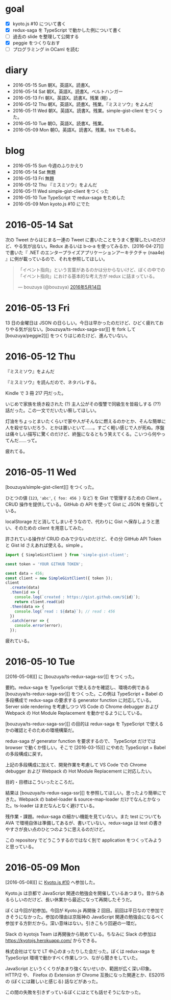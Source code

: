 # goal

- [x] kyoto.js #10 について書く
- [x] redux-saga を TypeScript で動かした例について書く
- [ ] 過去の slide を整理して公開する
- [x] peggie をつくりなおす
- [ ] プログラミング in OCaml を読む

# diary

- 2016-05-15 Sun 朝X。英語X。読書X。
- 2016-05-14 Sat 朝X。英語X。読書X。ベルトハンガー
- 2016-05-13 Fri 朝X。英語X。読書X。残業 (軽) 。
- 2016-05-12 Thu 朝X。英語X。読書X。残業。『ミスミソウ』をよんだ
- 2016-05-11 Wed 朝X。英語X。読書X。残業。simple-gist-client をつくった。
- 2016-05-10 Tue 朝O。英語X。読書X。残業。
- 2016-05-09 Mon 朝O。英語X。読書X。残業。tsx でもめる。

# blog

- 2016-05-15 Sun 今週のふりかえり
- 2016-05-14 Sat 無題
- 2016-05-13 Fri 無題
- 2016-05-12 Thu 『ミスミソウ』をよんだ
- 2016-05-11 Wed simple-gist-client をつくった
- 2016-05-10 Tue TypeScript で redux-saga をためした
- 2016-05-09 Mon kyoto.js #10 にでた

# 2016-05-14 Sat

次の Tweet からはじまる一連の Tweet に書いたことをうまく整理したいのだけど、やる気が出ない。Redux あるいは b-o-a を使ってみるか、[2016-04-27][] で書いた『 .NET のエンタープライズアプリケーションアーキテクチャ (naa4e) 』に例が載っているので、それを参照してほしい。

<blockquote class="twitter-tweet" data-lang="ja"><p lang="ja" dir="ltr">「イベント指向」という言葉があるのかは分からないけど、ぼくの中での「イベント指向」における基本的な考え方が redux に詰まっている。</p>&mdash; bouzuya (@bouzuya) <a href="https://twitter.com/bouzuya/status/731301213887586304">2016年5月14日</a></blockquote>
<script async src="//platform.twitter.com/widgets.js" charset="utf-8"></script>

# 2016-05-13 Fri

13 日の金曜日は JSON の日らしい。今日は早かったのだけど、ひどく疲れておりやる気が出ない。[bouzuya/ts-redux-saga-ssr][] を fork して [bouzuya/peggie2][] をつくりはじめたけど、進んでいない。

# 2016-05-12 Thu

『ミスミソウ』をよんだ

『ミスミソウ』を読んだので、ネタバレする。

Kindle で 3 冊 217 円だった。

いじめで家族を焼き殺された (?) 主人公がその復讐で同級生を皆殺しする (??) 話だった。この一文でだいたい察してほしい。

灯油をちょっとまいたくらいで家や人がそんなに燃えるのかとか、そんな簡単に人を殺せないだろう、とかは置いといて……。すごく軽い感じで人が死ぬ。序盤は痛々しい描写に驚くのだけど、終盤になるともう笑えてくる。こいつら何やってんだ……って。

疲れてる。

# 2016-05-11 Wed

[bouzuya/simple-gist-client][] をつくった。

ひとつの値 (`123`, `'abc'`, `{ foo: 456 }` など) を Gist で管理するための Client 。CRUD 操作を提供している。GitHub の API を使って Gist に JSON を保存している。

localStorage だと消してしまいそうなので、代わりに Gist へ保存しようと思い、そのための client を用意してみた。

許されている操作が CRUD のみで少ないのだけど、その分 GitHub API Token と Gist Id さえあれば使える。simple 。

```ts
import { SimpleGistClient } from 'simple-gist-client';

const token = 'YOUR GITHUB TOKEN';

const data = 456;
const client = new SimpleGistClient({ token });
client
  .create(data)
  .then(id => {
    console.log(`created : https://gist.github.com/${id}`);
    return client.read(id)
  .then(data => {
    console.log(`read : ${data}`); // read : 456
  })
  .catch(error => {
    console.error(error);
  });
```

疲れている。

# 2016-05-10 Tue

[2016-05-08][] に [bouzuya/ts-redux-saga-ssr][] をつくった。

要約。redux-saga を TypeScript で使えるかを確認し、環境の例である [bouzuya/ts-redux-saga-ssr][] をつくった。この例は TypeScript + Babel の多段構成で redux-saga の要求する generator function に対応している。Server side rendering を考慮しつつ VS Code の Chrome debugger および Webpack の Hot Module Replacement を動かせるようにしている。

[bouzuya/ts-redux-saga-ssr][] の目的は redux-saga を TypeScript で使えるかの確認とそのための環境構築だ。

redux-saga が generator function を要求するので、 TypeScript だけでは browser で動くか怪しい。そこで [2016-03-15][] にやめた TypeScript + Babel の多段構成に戻す。

上記の多段構成に加えて、開発作業を考慮して VS Code での Chrome debugger および Webpack の Hot Module Replacement に対応したい。

目的・目標はこういったところだ。

結果は [bouzuya/ts-redux-saga-ssr][] を参照してほしい。思ったより簡単にできた。Webpack の babel-loader & source-map-loader だけでなんとかなった。ts-loader はまだなんとなく避けている。

残作業・課題。redux-saga の細かい機能を見ていない。また test についても AVA で環境自体は準備してあるが、書いていない。redux-saga は test の書きやすさが良い点のひとつのように思えるのだけど。

この repository でどうこうするのではなく別で application をつくってみようと思っている。

# 2016-05-09 Mon

[2016-05-08][] に [Kyoto.js #10](https://kyotojs.doorkeeper.jp/events/42568) へ参加した。

Kyoto.js は京都で JavaScript 関連の勉強会を開催しているあつまり。昔からあるらしいのだけど、長い休業から最近になって再開したそうだ。

ぼくは今回が初参加。今回が Kyoto.js 再開後 2 回目。前回は平日なので参加できそうになかった。参加の理由は京阪神の JavaScript 関連の勉強会になるべく参加する方針だから。深い意味はない。引きこもり回避の一環だ。

 Slack の kyotojs Team は再開後から眺めている。ちなみに Slack の参加は https://kyotojs.herokuapp.com/ からできる。

株式会社はてなで LT 中心のまったりした会だった。ぼくは redux-saga を TypeScript 環境で動かすべく作業しつつ、ながら聞きをしていた。

JavaScript というくくりがあまり強くないせいか、範囲が広く深い印象。HTTP/2 や、 Firefox の Extension が Chrome 互換になった関連とか、ES2015 の (ぼくには難しいと感じる) 話などがあった。

この間の失敗を引きずっているぼくにはとても話せそうになかった。
